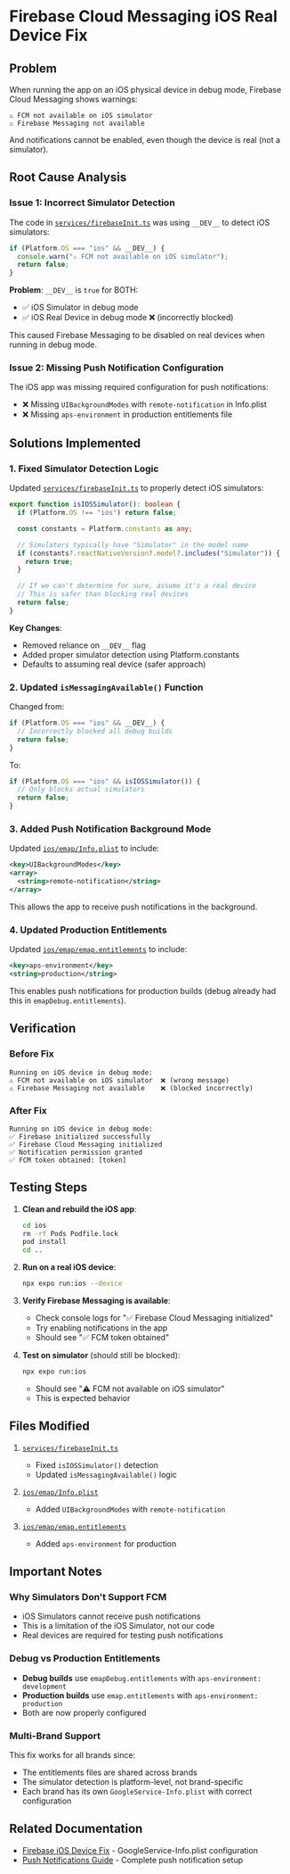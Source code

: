# Firebase Cloud Messaging iOS Real Device Fix

## Problem

When running the app on an iOS physical device in debug mode, Firebase Cloud Messaging shows warnings:

```
⚠️ FCM not available on iOS simulator
⚠️ Firebase Messaging not available
```

And notifications cannot be enabled, even though the device is real (not a simulator).

## Root Cause Analysis

### Issue 1: Incorrect Simulator Detection

The code in [`services/firebaseInit.ts`](../services/firebaseInit.ts) was using `__DEV__` to detect iOS simulators:

```typescript
if (Platform.OS === "ios" && __DEV__) {
  console.warn("⚠️ FCM not available on iOS simulator");
  return false;
}
```

**Problem**: `__DEV__` is `true` for BOTH:

- ✅ iOS Simulator in debug mode
- ✅ iOS Real Device in debug mode ❌ (incorrectly blocked)

This caused Firebase Messaging to be disabled on real devices when running in debug mode.

### Issue 2: Missing Push Notification Configuration

The iOS app was missing required configuration for push notifications:

- ❌ Missing `UIBackgroundModes` with `remote-notification` in Info.plist
- ❌ Missing `aps-environment` in production entitlements file

## Solutions Implemented

### 1. Fixed Simulator Detection Logic

Updated [`services/firebaseInit.ts`](../services/firebaseInit.ts) to properly detect iOS simulators:

```typescript
export function isIOSSimulator(): boolean {
  if (Platform.OS !== "ios") return false;

  const constants = Platform.constants as any;

  // Simulators typically have "Simulator" in the model name
  if (constants?.reactNativeVersion?.model?.includes("Simulator")) {
    return true;
  }

  // If we can't determine for sure, assume it's a real device
  // This is safer than blocking real devices
  return false;
}
```

**Key Changes**:

- Removed reliance on `__DEV__` flag
- Added proper simulator detection using Platform.constants
- Defaults to assuming real device (safer approach)

### 2. Updated `isMessagingAvailable()` Function

Changed from:

```typescript
if (Platform.OS === "ios" && __DEV__) {
  // Incorrectly blocked all debug builds
  return false;
}
```

To:

```typescript
if (Platform.OS === "ios" && isIOSSimulator()) {
  // Only blocks actual simulators
  return false;
}
```

### 3. Added Push Notification Background Mode

Updated [`ios/emap/Info.plist`](../ios/emap/Info.plist) to include:

```xml
<key>UIBackgroundModes</key>
<array>
  <string>remote-notification</string>
</array>
```

This allows the app to receive push notifications in the background.

### 4. Updated Production Entitlements

Updated [`ios/emap/emap.entitlements`](../ios/emap/emap.entitlements) to include:

```xml
<key>aps-environment</key>
<string>production</string>
```

This enables push notifications for production builds (debug already had this in `emapDebug.entitlements`).

## Verification

### Before Fix

```
Running on iOS device in debug mode:
⚠️ FCM not available on iOS simulator  ❌ (wrong message)
⚠️ Firebase Messaging not available    ❌ (blocked incorrectly)
```

### After Fix

```
Running on iOS device in debug mode:
✅ Firebase initialized successfully
✅ Firebase Cloud Messaging initialized
✅ Notification permission granted
✅ FCM token obtained: [token]
```

## Testing Steps

1. **Clean and rebuild the iOS app**:

   ```bash
   cd ios
   rm -rf Pods Podfile.lock
   pod install
   cd ..
   ```

2. **Run on a real iOS device**:

   ```bash
   npx expo run:ios --device
   ```

3. **Verify Firebase Messaging is available**:

   - Check console logs for "✅ Firebase Cloud Messaging initialized"
   - Try enabling notifications in the app
   - Should see "✅ FCM token obtained"

4. **Test on simulator** (should still be blocked):
   ```bash
   npx expo run:ios
   ```
   - Should see "⚠️ FCM not available on iOS simulator"
   - This is expected behavior

## Files Modified

1. [`services/firebaseInit.ts`](../services/firebaseInit.ts)

   - Fixed `isIOSSimulator()` detection
   - Updated `isMessagingAvailable()` logic

2. [`ios/emap/Info.plist`](../ios/emap/Info.plist)

   - Added `UIBackgroundModes` with `remote-notification`

3. [`ios/emap/emap.entitlements`](../ios/emap/emap.entitlements)
   - Added `aps-environment` for production

## Important Notes

### Why Simulators Don't Support FCM

- iOS Simulators cannot receive push notifications
- This is a limitation of the iOS Simulator, not our code
- Real devices are required for testing push notifications

### Debug vs Production Entitlements

- **Debug builds** use `emapDebug.entitlements` with `aps-environment: development`
- **Production builds** use `emap.entitlements` with `aps-environment: production`
- Both are now properly configured

### Multi-Brand Support

This fix works for all brands since:

- The entitlements files are shared across brands
- The simulator detection is platform-level, not brand-specific
- Each brand has its own `GoogleService-Info.plist` with correct configuration

## Related Documentation

- [Firebase iOS Device Fix](./firebase-ios-device-fix.md) - GoogleService-Info.plist configuration
- [Push Notifications Guide](./push-notifications-guide.md) - Complete push notification setup
